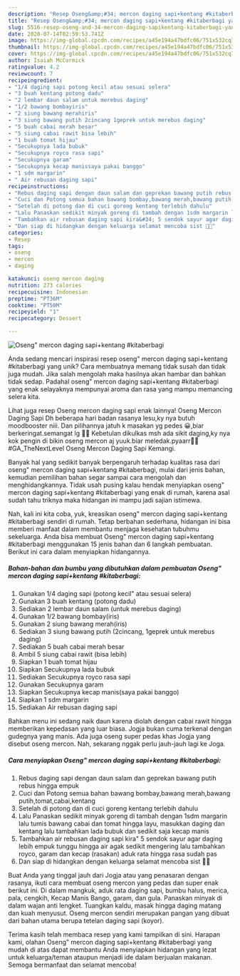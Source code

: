```yaml
---
description: "Resep Oseng&amp;#34; mercon daging sapi+kentang #kitaberbagi yang Menggugah Selera"
title: "Resep Oseng&amp;#34; mercon daging sapi+kentang #kitaberbagi yang Menggugah Selera"
slug: 5516-resep-oseng-and-34-mercon-daging-sapikentang-kitaberbagi-yang-menggugah-selera
date: 2020-07-14T02:59:53.741Z
image: https://img-global.cpcdn.com/recipes/a45e194a47bdfc06/751x532cq70/oseng-mercon-daging-sapikentang-kitaberbagi-foto-resep-utama.jpg
thumbnail: https://img-global.cpcdn.com/recipes/a45e194a47bdfc06/751x532cq70/oseng-mercon-daging-sapikentang-kitaberbagi-foto-resep-utama.jpg
cover: https://img-global.cpcdn.com/recipes/a45e194a47bdfc06/751x532cq70/oseng-mercon-daging-sapikentang-kitaberbagi-foto-resep-utama.jpg
author: Isaiah McCormick
ratingvalue: 4.2
reviewcount: 7
recipeingredient:
- "1/4 daging sapi potong kecil atau sesuai selera"
- "3 buah kentang potong dadu"
- "2 lembar daun salam untuk merebus daging"
- "1/2 bawang bombayiris"
- "2 siung bawang merahiris"
- "3 siung bawang putih 2cincang 1geprek untuk merebus daging"
- "5 buah cabai merah besar"
- "5 siung cabai rawit bisa lebih"
- "1 buah tomat hijau"
- "Secukupnya lada bubuk"
- "Secukupnya royco rasa sapi"
- "Secukupnya garam"
- "Secukupnya kecap manissaya pakai banggo"
- "1 sdm margarin"
- " Air rebusan daging sapi"
recipeinstructions:
- "Rebus daging sapi dengan daun salam dan geprekan bawang putih rebus hingga empuk"
- "Cuci dan Potong semua bahan bawang bombay,bawang merah,bawang putih,tomat,cabai,kentang"
- "Setelah di potong dan di cuci goreng kentang terlebih dahulu"
- "Lalu Panaskan sedikit minyak goreng di tambah dengan 1sdm margarin lalu tumis bawang cabai dan tomat hingga layu, masukkan daging dan kentang lalu tambahkan lada bubuk dan sedikit saja kecap manis"
- "Tambahkan air rebusan daging sapi kira&#34; 5 sendok sayur agar daging lebih empuk tunggu hingga air agak sedikit mengering lalu tambahkan royco, garam dan kecap (rasakan) aduk rata hingga rasa sudah pas"
- "Dan siap di hidangkan dengan keluarga selamat mencoba sist 🤤🙏"
categories:
- Resep
tags:
- oseng
- mercon
- daging

katakunci: oseng mercon daging 
nutrition: 273 calories
recipecuisine: Indonesian
preptime: "PT36M"
cooktime: "PT50M"
recipeyield: "1"
recipecategory: Dessert

---
```



![Oseng&#34; mercon daging sapi+kentang #kitaberbagi](https://img-global.cpcdn.com/recipes/a45e194a47bdfc06/751x532cq70/oseng-mercon-daging-sapikentang-kitaberbagi-foto-resep-utama.jpg)

Anda sedang mencari inspirasi resep oseng&#34; mercon daging sapi+kentang #kitaberbagi yang unik? Cara membuatnya memang tidak susah dan tidak juga mudah. Jika salah mengolah maka hasilnya akan hambar dan bahkan tidak sedap. Padahal oseng&#34; mercon daging sapi+kentang #kitaberbagi yang enak selayaknya mempunyai aroma dan rasa yang mampu memancing selera kita.

Lihat juga resep Oseng mercon daging sapi enak lainnya! Oseng Mercon Daging Sapi Dh beberapa hari badan rasanya lesu,ky nya butuh moodbooster niii. Dan pilihannya jatuh k masakan yg pedes 😀,biar berkeringat.semangat lg 💪💪 Kebetulan dikulkas msh ada sikit daging,ky nya kok pengin di bikin oseng mercon aj yuuk.biar meledak.pyaarr🎉🎉 #GA_TheNextLevel Oseng Mercon Daging Sapi Kemangi.

Banyak hal yang sedikit banyak berpengaruh terhadap kualitas rasa dari oseng&#34; mercon daging sapi+kentang #kitaberbagi, mulai dari jenis bahan, kemudian pemilihan bahan segar sampai cara mengolah dan menghidangkannya. Tidak usah pusing kalau hendak menyiapkan oseng&#34; mercon daging sapi+kentang #kitaberbagi yang enak di rumah, karena asal sudah tahu triknya maka hidangan ini mampu jadi sajian istimewa.


Nah, kali ini kita coba, yuk, kreasikan oseng&#34; mercon daging sapi+kentang #kitaberbagi sendiri di rumah. Tetap berbahan sederhana, hidangan ini bisa memberi manfaat dalam membantu menjaga kesehatan tubuhmu sekeluarga. Anda bisa membuat Oseng&#34; mercon daging sapi+kentang #kitaberbagi menggunakan 15 jenis bahan dan 6 langkah pembuatan. Berikut ini cara dalam menyiapkan hidangannya.

<!--inarticleads1-->

##### Bahan-bahan dan bumbu yang dibutuhkan dalam pembuatan Oseng&#34; mercon daging sapi+kentang #kitaberbagi:

1. Gunakan 1/4 daging sapi (potong kecil&#34; atau sesuai selera)
1. Gunakan 3 buah kentang (potong dadu)
1. Sediakan 2 lembar daun salam (untuk merebus daging)
1. Gunakan 1/2 bawang bombay(iris)
1. Gunakan 2 siung bawang merah(iris)
1. Sediakan 3 siung bawang putih (2cincang, 1geprek untuk merebus daging)
1. Sediakan 5 buah cabai merah besar
1. Ambil 5 siung cabai rawit (bisa lebih)
1. Siapkan 1 buah tomat hijau
1. Siapkan Secukupnya lada bubuk
1. Sediakan Secukupnya royco rasa sapi
1. Gunakan Secukupnya garam
1. Siapkan Secukupnya kecap manis(saya pakai banggo)
1. Siapkan 1 sdm margarin
1. Sediakan  Air rebusan daging sapi


Bahkan menu ini sedang naik daun karena diolah dengan cabai rawit hingga memberikan kepedasan yang luar biasa. Jogja bukan cuma terkenal dengan gudegnya yang manis. Ada juga oseng super pedas khas Jogja yang disebut oseng mercon. Nah, sekarang nggak perlu jauh-jauh lagi ke Joga. 

<!--inarticleads2-->

##### Cara menyiapkan Oseng&#34; mercon daging sapi+kentang #kitaberbagi:

1. Rebus daging sapi dengan daun salam dan geprekan bawang putih rebus hingga empuk
1. Cuci dan Potong semua bahan bawang bombay,bawang merah,bawang putih,tomat,cabai,kentang
1. Setelah di potong dan di cuci goreng kentang terlebih dahulu
1. Lalu Panaskan sedikit minyak goreng di tambah dengan 1sdm margarin lalu tumis bawang cabai dan tomat hingga layu, masukkan daging dan kentang lalu tambahkan lada bubuk dan sedikit saja kecap manis
1. Tambahkan air rebusan daging sapi kira&#34; 5 sendok sayur agar daging lebih empuk tunggu hingga air agak sedikit mengering lalu tambahkan royco, garam dan kecap (rasakan) aduk rata hingga rasa sudah pas
1. Dan siap di hidangkan dengan keluarga selamat mencoba sist 🤤🙏


Buat Anda yang tinggal jauh dari Jogja atau yang penasaran dengan rasanya, ikuti cara membuat oseng mercon yang pedas dan super enak berikut ini. Di dalam mangkuk, aduk rata daging sapi, bumbu halus, merica, pala, cengkih, Kecap Manis Bango, garam, dan gula. Panaskan minyak di dalam wajan anti lengket. Tuangkan kaldu, masak hingga daging matang dan kuah menyusut. Oseng mercon sendiri merupakan pangan yang dibuat dari bahan utama berupa tetelan daging sapi (koyor). 

Terima kasih telah membaca resep yang kami tampilkan di sini. Harapan kami, olahan Oseng&#34; mercon daging sapi+kentang #kitaberbagi yang mudah di atas dapat membantu Anda menyiapkan hidangan yang lezat untuk keluarga/teman ataupun menjadi ide dalam berjualan makanan. Semoga bermanfaat dan selamat mencoba!

